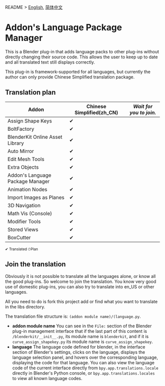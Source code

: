 README > [English](readme_en.md),  [简体中文](readme.md)

# Addon's Language Package Manager

This is a Blender plug-in that adds language packs to other plug-ins without directly changing their source code. This allows the user to keep up to date and all translated text still displays correctly.

This plug-in is framework-supported for all languages, but currently the author can only provide Chinese Simplified translation package.

## Translation plan

|Addon|Chinese Simplified(zh_CN)|*Wait for you to join.*|
|-|-|-
|Assign Shape Keys|✔
|BoltFactory|✔
|BlenderKit Online Asset Library|✔
|Auto Mirror|✔
|Edit Mesh Tools|✔
|Extra Objects|✔
|Addon's Language Package Manager|✔
|Animation Nodes|✔
|Import Images as Planes|✔
|3D Navigation|✔
|Math Vis (Console)|✔
|Modifier Tools|✔
|Stored Views|✔
|BoxCutter|✔
<small>✔ Translated ⏱Plan</small>

## Join the translation
Obviously it is not possible to translate all the languages alone, or know all the good plug-ins. So welcome to join the translation. You know very good use of domestic plug-ins, you can also try to translate into en_US or other languages.

All you need to do is fork this project add or find what you want to translate in the libs directory.

The translation file structure is: `(addon module name)/(language.py`.
* **addon module name** You can see in the `File:` section of the Blender plug-in management interface that if the last part of this content is `/blenderkit/__init__.py`, its module name is `blenderkit`, and if it is `curve_assign_shapekey.py` its module name is `curve_assign_shapekey`.
* **language** The language code defined for blender, in the interface section of Blender's settings, clicks on the language, displays the language selection panel, and hovers over the corresponding language, displaying the code for that language. You can also view the language code of the current interface directly from `bpy.app.translations.locale` directly in Blender's Python console, or `bpy.app.translations.locales` to view all known language codes.